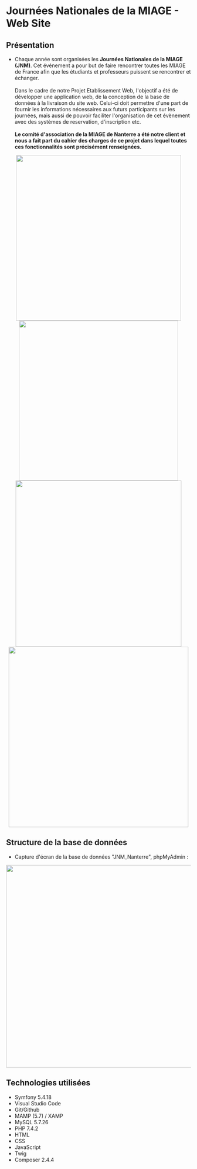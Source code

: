 <h1 > Journées Nationales de la MIAGE - Web Site </h1>

## Présentation
- Chaque année sont organisées les **Journées Nationales de la MIAGE (JNM)**. Cet événement a pour but de faire rencontrer toutes les MIAGE de France afin que les
étudiants et professeurs puissent se rencontrer et échanger.
<br><br>Dans le cadre de notre Projet Etablissement Web, l'objectif a été de développer une application web, de la conception de la
base de données à la livraison du site web. Celui-ci doit permettre d'une part de fournir les informations nécessaires aux futurs participants sur les journées, mais aussi de pouvoir faciliter l'organisation de cet évènement avec des systèmes de reservation, d'inscription etc.
<br><br>**Le comité d'association de la MIAGE de Nanterre a été notre client et nous a fait part du cahier des charges de ce projet dans lequel toutes ces fonctionnalités sont précisément renseignées.**

<p align="center" float="left">
  <img width=450 src="https://user-images.githubusercontent.com/73723037/230806682-9240f669-49d1-4b75-83cb-b2bf3e358e37.png">
  <img width=434 src="https://user-images.githubusercontent.com/73723037/230806421-fad90f71-8d04-449a-ac07-8c36ef3a4b74.png">
  <img width=452 src="https://user-images.githubusercontent.com/73723037/230808034-6c0f28b5-91f1-4932-a0d7-6fbd3833d89e.png">
  <img width=490 src="https://user-images.githubusercontent.com/73723037/230807020-973e4346-dc4d-4fd3-bae1-de791683bd1d.png">

</p>

## Structure de la base de données
- Capture d'écran de la base de données "JNM_Nanterre", phpMyAdmin : 
<p align="center">
  <img width=550 src="https://user-images.githubusercontent.com/73723037/230807187-9213d589-2a32-4955-9b3b-ef840b853539.png">
</p>

## Technologies utilisées
- Symfony 5.4.18
- Visual Studio Code
- Git/Github
- MAMP (5.7) / XAMP
- MySQL 5.7.26
- PHP 7.4.2
- HTML
- CSS
- JavaScript
- Twig
- Composer 2.4.4

